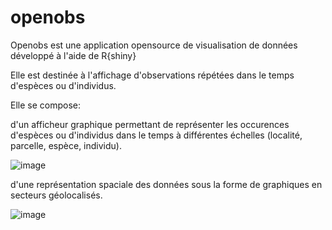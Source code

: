 # openobs
Openobs est une application opensource de visualisation de données développé à l'aide de R{shiny}

Elle est destinée à l'affichage d'observations répétées dans le temps d'espèces ou d'individus. 

Elle se compose:

   d'un afficheur graphique permettant de représenter les occurences d'espèces ou d'individus dans le temps à différentes échelles (localité, parcelle, espèce, individu).
      
 ![image](https://user-images.githubusercontent.com/39738426/89901587-96125900-dbe5-11ea-8e4a-2e03bf9d2bb0.png)
     
     
   d'une représentation spaciale des données sous la forme de graphiques en secteurs géolocalisés.
      

![image](https://user-images.githubusercontent.com/39738426/89901696-c22dda00-dbe5-11ea-9513-8a3a671c6223.png)
